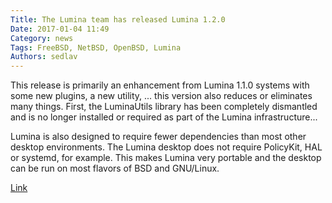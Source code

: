 ```yaml
---
Title: The Lumina team has released Lumina 1.2.0
Date: 2017-01-04 11:49
Category: news
Tags: FreeBSD, NetBSD, OpenBSD, Lumina
Authors: sedlav
---
```


This release is primarily an enhancement from Lumina 1.1.0 systems with some new plugins, a new utility, ... this version also reduces or eliminates many things. First, the LuminaUtils library has been completely dismantled and is no longer installed or required as part of the Lumina infrastructure...

Lumina is also designed to require fewer dependencies than most other desktop environments. The Lumina desktop does not require PolicyKit, HAL or systemd, for example. This makes Lumina very portable and the desktop can be run on most flavors of BSD and GNU/Linux.

[Link](https://lumina-desktop.org/version-1-2-0-released/)

